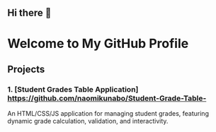 ## Hi there 👋

# Welcome to My GitHub Profile

## Projects

### 1. [Student Grades Table Application] https://github.com/naomikunabo/Student-Grade-Table-
An HTML/CSS/JS application for managing student grades, featuring dynamic grade calculation, validation, and interactivity.
